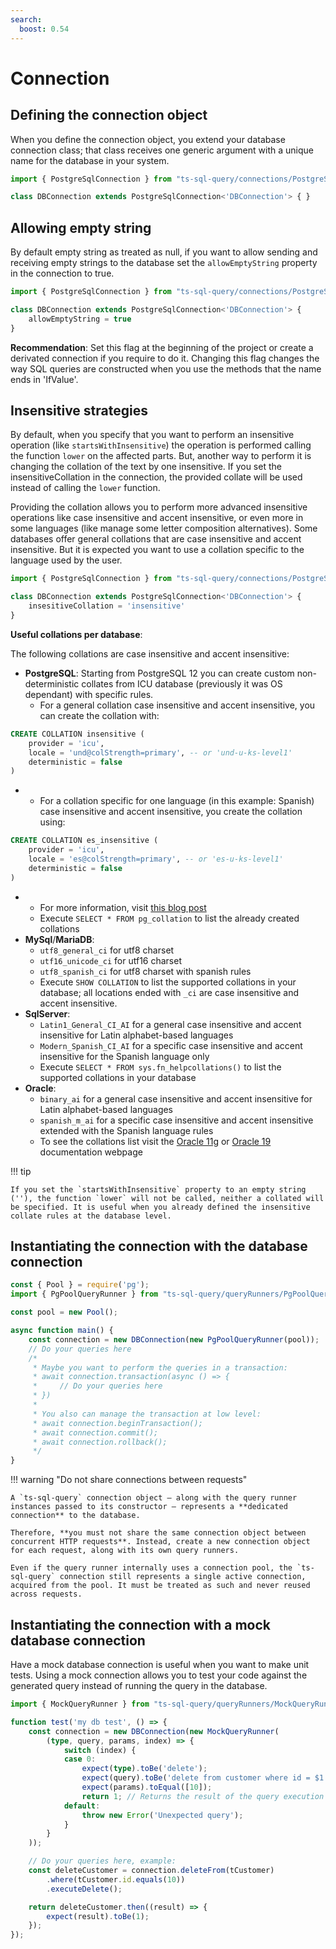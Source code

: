 ```yaml
---
search:
  boost: 0.54
---
```

# Connection

## Defining the connection object

When you define the connection object, you extend your database connection class; that class receives one generic argument with a unique name for the database in your system.

```ts
import { PostgreSqlConnection } from "ts-sql-query/connections/PostgreSqlConnection";

class DBConnection extends PostgreSqlConnection<'DBConnection'> { }
```

## Allowing empty string

By default empty string as treated as null, if you want to allow sending and receiving empty strings to the database set the `allowEmptyString` property in the connection to true.

```ts
import { PostgreSqlConnection } from "ts-sql-query/connections/PostgreSqlConnection";

class DBConnection extends PostgreSqlConnection<'DBConnection'> { 
    allowEmptyString = true
}
```

**Recommendation**: Set this flag at the beginning of the project or create a derivated connection if you require to do it. Changing this flag changes the way SQL queries are constructed when you use the methods that the name ends in 'IfValue'.

## Insensitive strategies

By default, when you specify that you want to perform an insensitive operation (like `startsWithInsensitive`) the operation is performed calling the function `lower` on the affected parts. But, another way to perform it is changing the collation of the text by one insensitive. If you set the insensitiveCollation in the connection, the provided collate will be used instead of calling the `lower` function.

Providing the collation allows you to perform more advanced insensitive operations like case insensitive and accent insensitive, or even more in some languages (like manage some letter composition alternatives). Some databases offer general collations that are case insensitive and accent insensitive. But it is expected you want to use a collation specific to the language used by the user.

```ts
import { PostgreSqlConnection } from "ts-sql-query/connections/PostgreSqlConnection";

class DBConnection extends PostgreSqlConnection<'DBConnection'> { 
    insesitiveCollation = 'insensitive'
}
```

**Useful collations per database**:

The following collations are case insensitive and accent insensitive:

- **PostgreSQL**: Starting from PostgreSQL 12 you can create custom non-deterministic collates from ICU database (previously it was OS dependant) with specific rules.
    - For a general collation case insensitive and accent insensitive, you can create the collation with:

```sql
CREATE COLLATION insensitive (
    provider = 'icu',
    locale = 'und@colStrength=primary', -- or 'und-u-ks-level1'
    deterministic = false
)
```

- 
    - For a collation specific for one language (in this example: Spanish) case insensitive and accent insensitive, you create the collation using:

```sql
CREATE COLLATION es_insensitive (
    provider = 'icu',
    locale = 'es@colStrength=primary', -- or 'es-u-ks-level1'
    deterministic = false
)
```

- 
    - For more information, visit [this blog post](https://postgresql.verite.pro/blog/2019/10/14/nondeterministic-collations.html)
    - Execute `SELECT * FROM pg_collation` to list the already created collations
- **MySql**/**MariaDB**: 
    - `utf8_general_ci` for utf8 charset
    - `utf16_unicode_ci` for utf16 charset
    - `utf8_spanish_ci` for utf8 charset with spanish rules
    - Execute `SHOW COLLATION` to list the supported collations in your database; all locations ended with `_ci` are case insensitive and accent insensitive.
- **SqlServer**:
    - `Latin1_General_CI_AI` for a general case insensitive and accent insensitive for Latin alphabet-based languages
    - `Modern_Spanish_CI_AI` for a specific case insensitive and accent insensitive for the Spanish language only
    - Execute `SELECT * FROM sys.fn_helpcollations()` to list the supported collations in your database 
- **Oracle**:
    - `binary_ai` for a general case insensitive and accent insensitive for Latin alphabet-based languages
    - `spanish_m_ai` for a specific case insensitive and accent insensitive extended with the Spanish language rules
    - To see the collations list visit the [Oracle 11g](https://docs.oracle.com/cd/B28359_01/server.111/b28298/applocaledata.htm#i637232) or [Oracle 19](https://docs.oracle.com/en/database/oracle/oracle-database/19/nlspg/appendix-A-locale-data.html#GUID-CC85A33C-81FC-4E93-BAAB-1B3DB9036060) documentation webpage

!!! tip

    If you set the `startsWithInsensitive` property to an empty string (''), the function `lower` will not be called, neither a collated will be specified. It is useful when you already defined the insensitive collate rules at the database level.

## Instantiating the connection with the database connection

```ts
const { Pool } = require('pg');
import { PgPoolQueryRunner } from "ts-sql-query/queryRunners/PgPoolQueryRunner";

const pool = new Pool();

async function main() {
    const connection = new DBConnection(new PgPoolQueryRunner(pool));
    // Do your queries here
    /*
     * Maybe you want to perform the queries in a transaction:
     * await connection.transaction(async () => {
     *     // Do your queries here
     * })
     * 
     * You also can manage the transaction at low level:
     * await connection.beginTransaction();
     * await connection.commit();
     * await connection.rollback();
     */
}
```

!!! warning "Do not share connections between requests"

    A `ts-sql-query` connection object — along with the query runner instances passed to its constructor — represents a **dedicated connection** to the database.

    Therefore, **you must not share the same connection object between concurrent HTTP requests**. Instead, create a new connection object for each request, along with its own query runners.

    Even if the query runner internally uses a connection pool, the `ts-sql-query` connection still represents a single active connection, acquired from the pool. It must be treated as such and never reused across requests.

## Instantiating the connection with a mock database connection

Have a mock database connection is useful when you want to make unit tests. Using a mock connection allows you to test your code against the generated query instead of running the query in the database.

```ts
import { MockQueryRunner } from "ts-sql-query/queryRunners/MockQueryRunner";

function test('my db test', () => {
    const connection = new DBConnection(new MockQueryRunner(
        (type, query, params, index) => {
            switch (index) {
            case 0:
                expect(type).toBe('delete');
                expect(query).toBe('delete from customer where id = $1');
                expect(params).toEqual([10]);
                return 1; // Returns the result of the query execution
            default:
                throw new Error('Unexpected query');
            }
        }
    ));

    // Do your queries here, example:
    const deleteCustomer = connection.deleteFrom(tCustomer)
        .where(tCustomer.id.equals(10))
        .executeDelete();

    return deleteCustomer.then((result) => {
        expect(result).toBe(1);
    });
});
```
